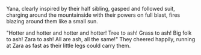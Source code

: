 Yana, clearly inspired by their half sibling, gasped and followed suit, charging around the mountainside with their powers on full blast, fires blazing around them like a small sun.   

"Hotter and hotter and hotter and hotter! Tree to ash! Grass to ash! Big folk to ash! Zara to ash! All are ash, all the same!" They cheered happily, running at Zara as fast as their little legs could carry them.